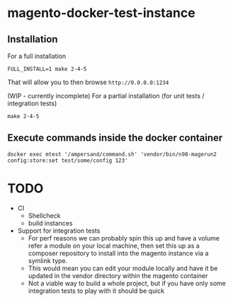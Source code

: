 # magento-docker-test-instance

## Installation

For a full installation
```
FULL_INSTALL=1 make 2-4-5
```

That will allow you to then browse `http://0.0.0.0:1234`

(WIP - currently incomplete) For a partial installation (for unit tests / integration tests)
```
make 2-4-5
```

## Execute commands inside the docker container

```
docker exec mtest '/ampersand/command.sh' 'vendor/bin/n98-magerun2 config:store:set test/some/config 123'
```

# TODO
- CI 
  - Shellcheck
  - build instances
- Support for integration tests
  - For perf reasons we can probably spin this up and have a volume refer a module on your local machine, then set this up as a composer repository to install into the magento instance via a symlink type.
  - This would mean you can edit your module locally and have it be updated in the vendor directory within the magento container
  - Not a viable way to build a whole project, but if you have only some integration tests to play with it should be quick
